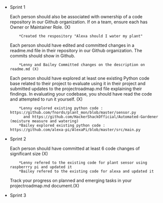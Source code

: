 * Sprint 1

    Each person should also be associated with ownership of a code repository in our Github organization. If on a team, ensure     each has Owner or Maintainer Role. (X)
    
          *Created the respository "Alexa should I water my plant"  
      
    Each person should have edited and committed changes in a readme.md file in their repository in our Github organization.       The commits should show in Github. 
            
          *Lenny and Bailey Committed changes on the description on readme.md (X)
    
    Each person should have explored at least one existing Python code base related to their project to evaluate using it in       their project and submitted updates to the projectroadmap.md file explaining their findings. In evaluating your codebase,     you should have read the code and attempted to run it yourself. (X)

          *Lenny explored existing python code : https://github.com/fnords/plant_mon/blob/master/sensor.py
            and https://github.com/HackerShackOfficial/Automated-Gardener (moisture measure and watering)
          *Bailey explored existing python code : https://github.com/alexa-pi/AlexaPi/blob/master/src/main.py

* Sprint 2 
   
   Each person should have committed at least 6 code changes of significant size (X)
    
          *Lenny refered to the existing code for plant sensor using raspberrry pi and updated it 
          *Bailey refered to the existing code for alexa and updated it 
          
   Track your progress on planned and emerging tasks in your projectroadmap.md document.(X)
    
* Sprint 3
